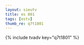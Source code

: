 ```yaml
--- 
layout: sieutv
title: es 801
tags: [estv]
thumb_re: q7t1801
---
```

{% include tvadv key="q7t1801" %} 
